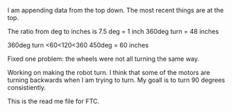 I am appending data from the top down.  The most recent things are at the top.

The ratio from deg to inches is 7.5 deg = 1 inch
360deg turn = 48 inches

360deg turn <60<120<360
450deg = 60 inches


Fixed one problem: the wheels were not all turning the same way.


Working on making the robot turn.  I think that some of the motors are turning backwards when I am trying to turn.  My goall is to turn 90 degrees consistiently.


This is the read me file for FTC.  


